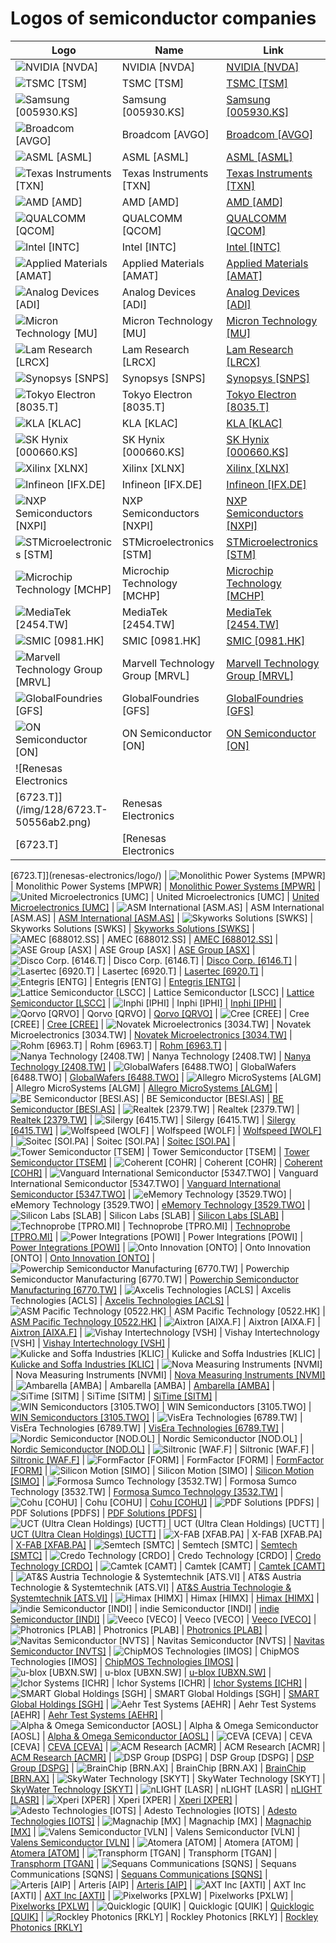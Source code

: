 # Logos of semiconductor companies

| Logo | Name  | Link |
| ---- | ----  | ---- |
| ![NVIDIA [NVDA]](/img/128/NVDA-a0685949.png) | NVIDIA [NVDA] | [NVIDIA [NVDA]](nvidia/logo/)
| ![TSMC [TSM]](/img/128/TSM-d11fba99.png) | TSMC [TSM] | [TSMC [TSM]](tsmc/logo/)
| ![Samsung [005930.KS]](/img/128/005930.KS-d4f3d70c.png) | Samsung [005930.KS] | [Samsung [005930.KS]](samsung/logo/)
| ![Broadcom [AVGO]](/img/128/AVGO-64692aa1.png) | Broadcom [AVGO] | [Broadcom [AVGO]](broadcom/logo/)
| ![ASML [ASML]](/img/128/ASML-b04e76b0.png) | ASML [ASML] | [ASML [ASML]](asml/logo/)
| ![Texas Instruments [TXN]](/img/128/TXN-85987635.png) | Texas Instruments [TXN] | [Texas Instruments [TXN]](texas-instruments/logo/)
| ![AMD [AMD]](/img/128/AMD-b72258b0.png) | AMD [AMD] | [AMD [AMD]](amd/logo/)
| ![QUALCOMM [QCOM]](/img/128/QCOM-4bf806b5.png) | QUALCOMM [QCOM] | [QUALCOMM [QCOM]](qualcomm/logo/)
| ![Intel [INTC]](/img/128/INTC-b4f05dd2.png) | Intel [INTC] | [Intel [INTC]](intel/logo/)
| ![Applied Materials [AMAT]](/img/128/AMAT-0a0b4f71.png) | Applied Materials [AMAT] | [Applied Materials [AMAT]](applied-materials/logo/)
| ![Analog Devices [ADI]](/img/128/ADI-1c7cc5bc.png) | Analog Devices [ADI] | [Analog Devices [ADI]](analog-devices/logo/)
| ![Micron Technology [MU]](/img/128/MU-04694387.png) | Micron Technology [MU] | [Micron Technology [MU]](micron-technology/logo/)
| ![Lam Research [LRCX]](/img/128/LRCX-412ef8f7.png) | Lam Research [LRCX] | [Lam Research [LRCX]](lam-research/logo/)
| ![Synopsys [SNPS]](/img/128/SNPS-a40c8cd3.png) | Synopsys [SNPS] | [Synopsys [SNPS]](synopsys/logo/)
| ![Tokyo Electron [8035.T]](/img/128/8035.T-e7b6e844.png) | Tokyo Electron [8035.T] | [Tokyo Electron [8035.T]](tokyo-electron/logo/)
| ![KLA [KLAC]](/img/128/KLAC-800ae1df.png) | KLA [KLAC] | [KLA [KLAC]](kla/logo/)
| ![SK Hynix [000660.KS]](/img/128/000660.KS-1f3c1f5a.png) | SK Hynix [000660.KS] | [SK Hynix [000660.KS]](sk-hynix/logo/)
| ![Xilinx [XLNX]](/img/128/XLNX-271e61cd.png) | Xilinx [XLNX] | [Xilinx [XLNX]](xilinx/logo/)
| ![Infineon [IFX.DE]](/img/128/IFX.DE-3617df42.png) | Infineon [IFX.DE] | [Infineon [IFX.DE]](infineon/logo/)
| ![NXP Semiconductors [NXPI]](/img/128/NXPI-6c46650f.png) | NXP Semiconductors [NXPI] | [NXP Semiconductors [NXPI]](nxp-semiconductors/logo/)
| ![STMicroelectronics [STM]](/img/128/STM-092324bc.png) | STMicroelectronics [STM] | [STMicroelectronics [STM]](stmicroelectronics/logo/)
| ![Microchip Technology [MCHP]](/img/128/MCHP-a030ac46.png) | Microchip Technology [MCHP] | [Microchip Technology [MCHP]](microchip-technology/logo/)
| ![MediaTek [2454.TW]](/img/128/2454.TW-70f13c58.png) | MediaTek [2454.TW] | [MediaTek [2454.TW]](mediatek/logo/)
| ![SMIC [0981.HK]](/img/128/0981.HK-461ec1b5.png) | SMIC [0981.HK] | [SMIC [0981.HK]](smic/logo/)
| ![Marvell Technology Group [MRVL]](/img/128/MRVL-e1621bcf.png) | Marvell Technology Group [MRVL] | [Marvell Technology Group [MRVL]](marvell/logo/)
| ![GlobalFoundries [GFS]](/img/128/GFS-640a0cf0.png) | GlobalFoundries [GFS] | [GlobalFoundries [GFS]](globalfoundries/logo/)
| ![ON Semiconductor [ON]](/img/128/ON-309f565a.png) | ON Semiconductor [ON] | [ON Semiconductor [ON]](on-semiconductor/logo/)
| ![Renesas Electronics
 [6723.T]](/img/128/6723.T-50556ab2.png) | Renesas Electronics
 [6723.T] | [Renesas Electronics
 [6723.T]](renesas-electronics/logo/)
| ![Monolithic Power Systems [MPWR]](/img/128/MPWR-95b85f4c.png) | Monolithic Power Systems [MPWR] | [Monolithic Power Systems [MPWR]](monolithic-power-systems/logo/)
| ![United Microelectronics [UMC]](/img/128/UMC-b4de4220.png) | United Microelectronics [UMC] | [United Microelectronics [UMC]](united-microelectronics/logo/)
| ![ASM International
 [ASM.AS]](/img/128/ASM.AS-81441480.png) | ASM International
 [ASM.AS] | [ASM International
 [ASM.AS]](asm-international/logo/)
| ![Skyworks Solutions
 [SWKS]](/img/128/SWKS-c605fa19.png) | Skyworks Solutions
 [SWKS] | [Skyworks Solutions
 [SWKS]](skyworks-solutions/logo/)
| ![AMEC [688012.SS]](/img/128/688012.SS-84b023df.png) | AMEC [688012.SS] | [AMEC [688012.SS]](amec/logo/)
| ![ASE Group
 [ASX]](/img/128/ASX-b7e5b47c.png) | ASE Group
 [ASX] | [ASE Group
 [ASX]](ase-group/logo/)
| ![Disco Corp. [6146.T]](/img/128/6146.T-152711ab.png) | Disco Corp. [6146.T] | [Disco Corp. [6146.T]](disco-corp/logo/)
| ![Lasertec [6920.T]](/img/128/6920.T-0a504389.png) | Lasertec [6920.T] | [Lasertec [6920.T]](lasertec/logo/)
| ![Entegris [ENTG]](/img/128/ENTG-158ca426.png) | Entegris [ENTG] | [Entegris [ENTG]](entegris/logo/)
| ![Lattice Semiconductor [LSCC]](/img/128/LSCC-c7237b22.png) | Lattice Semiconductor [LSCC] | [Lattice Semiconductor [LSCC]](lattice-semiconductor/logo/)
| ![Inphi [IPHI]](/img/128/IPHI-30c27ba2.png) | Inphi [IPHI] | [Inphi [IPHI]](inphi/logo/)
| ![Qorvo
 [QRVO]](/img/128/QRVO-ae4733fe.png) | Qorvo
 [QRVO] | [Qorvo
 [QRVO]](qorvo/logo/)
| ![Cree [CREE]](/img/128/CREE-e2153ff1.png) | Cree [CREE] | [Cree [CREE]](cree/logo/)
| ![Novatek Microelectronics [3034.TW]](/img/128/3034.TW-0f9b9fe7.png) | Novatek Microelectronics [3034.TW] | [Novatek Microelectronics [3034.TW]](novatek-microelectronics/logo/)
| ![Rohm
 [6963.T]](/img/128/6963.T-f6daa9b9.png) | Rohm
 [6963.T] | [Rohm
 [6963.T]](rohm/logo/)
| ![Nanya Technology
 [2408.TW]](/img/128/2408.TW-0f83ab9a.png) | Nanya Technology
 [2408.TW] | [Nanya Technology
 [2408.TW]](nanya-technology/logo/)
| ![GlobalWafers [6488.TWO]](/img/128/6488.TWO-5952aaa5.png) | GlobalWafers [6488.TWO] | [GlobalWafers [6488.TWO]](globalwafers/logo/)
| ![Allegro MicroSystems [ALGM]](/img/128/ALGM-f196e254.png) | Allegro MicroSystems [ALGM] | [Allegro MicroSystems [ALGM]](allegro-microsystems/logo/)
| ![BE Semiconductor
 [BESI.AS]](/img/128/BESI.AS-d575c570.png) | BE Semiconductor
 [BESI.AS] | [BE Semiconductor
 [BESI.AS]](be-semiconductor/logo/)
| ![Realtek
 [2379.TW]](/img/128/2379.TW-eb229d29.png) | Realtek
 [2379.TW] | [Realtek
 [2379.TW]](realtek/logo/)
| ![Silergy [6415.TW]](/img/128/6415.TW-70341580.png) | Silergy [6415.TW] | [Silergy [6415.TW]](silergy/logo/)
| ![Wolfspeed [WOLF]](/img/128/WOLF-f74a4860.png) | Wolfspeed [WOLF] | [Wolfspeed [WOLF]](wolfspeed/logo/)
| ![Soitec [SOI.PA]](/img/128/SOI.PA-bbaba67e.png) | Soitec [SOI.PA] | [Soitec [SOI.PA]](soitec/logo/)
| ![Tower Semiconductor [TSEM]](/img/128/TSEM-8762798e.png) | Tower Semiconductor [TSEM] | [Tower Semiconductor [TSEM]](tower-semiconductor/logo/)
| ![Coherent
 [COHR]](/img/128/COHR-507c66a8.png) | Coherent
 [COHR] | [Coherent
 [COHR]](coherent/logo/)
| ![Vanguard International Semiconductor [5347.TWO]](/img/128/5347.TWO-8409f206.png) | Vanguard International Semiconductor [5347.TWO] | [Vanguard International Semiconductor [5347.TWO]](vanguard-international-semiconductor/logo/)
| ![eMemory Technology [3529.TWO]](/img/128/3529.TWO-b035dd4f.png) | eMemory Technology [3529.TWO] | [eMemory Technology [3529.TWO]](ememory-technology/logo/)
| ![Silicon Labs
 [SLAB]](/img/128/SLAB-67ea1875.png) | Silicon Labs
 [SLAB] | [Silicon Labs
 [SLAB]](silicon-labs/logo/)
| ![Technoprobe [TPRO.MI]](/img/128/TPRO.MI-92428935.png) | Technoprobe [TPRO.MI] | [Technoprobe [TPRO.MI]](technoprobe/logo/)
| ![Power Integrations
 [POWI]](/img/128/POWI-25c087bc.png) | Power Integrations
 [POWI] | [Power Integrations
 [POWI]](power-integrations/logo/)
| ![Onto Innovation [ONTO]](/img/128/ONTO-7fe30b1d.png) | Onto Innovation [ONTO] | [Onto Innovation [ONTO]](onto-innovation/logo/)
| ![Powerchip Semiconductor Manufacturing [6770.TW]](/img/128/6770.TW-5a62a781.png) | Powerchip Semiconductor Manufacturing [6770.TW] | [Powerchip Semiconductor Manufacturing [6770.TW]](powerchip-semiconductor-manufacturing/logo/)
| ![Axcelis Technologies
 [ACLS]](/img/128/ACLS-b6efb336.png) | Axcelis Technologies
 [ACLS] | [Axcelis Technologies
 [ACLS]](axcelis-technologies/logo/)
| ![ASM Pacific Technology [0522.HK]](/img/128/0522.HK-f1184de2.png) | ASM Pacific Technology [0522.HK] | [ASM Pacific Technology [0522.HK]](asm-pacific-technology/logo/)
| ![Aixtron [AIXA.F]](/img/128/AIXA.F-19258913.png) | Aixtron [AIXA.F] | [Aixtron [AIXA.F]](aixtron/logo/)
| ![Vishay Intertechnology
 [VSH]](/img/128/VSH-832ea0db.png) | Vishay Intertechnology
 [VSH] | [Vishay Intertechnology
 [VSH]](vishay-intertechnology/logo/)
| ![Kulicke and Soffa Industries [KLIC]](/img/128/KLIC-fc04e546.png) | Kulicke and Soffa Industries [KLIC] | [Kulicke and Soffa Industries [KLIC]](kulicke-and-soffa-industries/logo/)
| ![Nova Measuring Instruments
 [NVMI]](/img/128/NVMI-9d652077.png) | Nova Measuring Instruments
 [NVMI] | [Nova Measuring Instruments
 [NVMI]](nova-measuring-instruments/logo/)
| ![Ambarella [AMBA]](/img/128/AMBA-36a20358.png) | Ambarella [AMBA] | [Ambarella [AMBA]](ambarella/logo/)
| ![SiTime [SITM]](/img/128/SITM-939c2ca5.png) | SiTime [SITM] | [SiTime [SITM]](sitime/logo/)
| ![WIN Semiconductors [3105.TWO]](/img/128/3105.TWO-0e92a7d1.png) | WIN Semiconductors [3105.TWO] | [WIN Semiconductors [3105.TWO]](win-semiconductors/logo/)
| ![VisEra Technologies [6789.TW]](/img/128/6789.TW-ea7b1193.png) | VisEra Technologies [6789.TW] | [VisEra Technologies [6789.TW]](visera-technologies/logo/)
| ![Nordic Semiconductor
 [NOD.OL]](/img/128/NOD.OL-850c1470.png) | Nordic Semiconductor
 [NOD.OL] | [Nordic Semiconductor
 [NOD.OL]](nordic-semiconductor/logo/)
| ![Siltronic [WAF.F]](/img/128/WAF.F-5325b5a9.png) | Siltronic [WAF.F] | [Siltronic [WAF.F]](siltronic/logo/)
| ![FormFactor [FORM]](/img/128/FORM-b821a943.png) | FormFactor [FORM] | [FormFactor [FORM]](formfactor/logo/)
| ![Silicon Motion
 [SIMO]](/img/128/SIMO-f658700b.png) | Silicon Motion
 [SIMO] | [Silicon Motion
 [SIMO]](silicon-motion/logo/)
| ![Formosa Sumco Technology [3532.TW]](/img/128/3532.TW-d326f7e8.png) | Formosa Sumco Technology [3532.TW] | [Formosa Sumco Technology [3532.TW]](formosa-sumco-technology/logo/)
| ![Cohu [COHU]](/img/128/COHU-547fe655.png) | Cohu [COHU] | [Cohu [COHU]](cohu/logo/)
| ![PDF Solutions [PDFS]](/img/128/PDFS-de46d965.png) | PDF Solutions [PDFS] | [PDF Solutions [PDFS]](pdf-solutions/logo/)
| ![UCT (Ultra Clean Holdings) [UCTT]](/img/128/UCTT-a45d84d3.png) | UCT (Ultra Clean Holdings) [UCTT] | [UCT (Ultra Clean Holdings) [UCTT]](ultra-clean-holdings/logo/)
| ![X-FAB [XFAB.PA]](/img/128/XFAB.PA-635fdad2.png) | X-FAB [XFAB.PA] | [X-FAB [XFAB.PA]](xfab/logo/)
| ![Semtech [SMTC]](/img/128/SMTC-885cbf1a.png) | Semtech [SMTC] | [Semtech [SMTC]](semtech/logo/)
| ![Credo Technology [CRDO]](/img/128/CRDO-a5a758b9.png) | Credo Technology [CRDO] | [Credo Technology [CRDO]](credo-technology/logo/)
| ![Camtek [CAMT]](/img/128/CAMT-1fe14ced.png) | Camtek [CAMT] | [Camtek [CAMT]](camtek/logo/)
| ![AT&S Austria Technologie & Systemtechnik [ATS.VI]](/img/128/ATS.VI-b60ec0ed.png) | AT&S Austria Technologie & Systemtechnik [ATS.VI] | [AT&S Austria Technologie & Systemtechnik [ATS.VI]](ats-austria-technologie-systemtechnik/logo/)
| ![Himax [HIMX]](/img/128/HIMX-fdd45d71.png) | Himax [HIMX] | [Himax [HIMX]](himax/logo/)
| ![indie Semiconductor [INDI]](/img/128/INDI-5f189e93.png) | indie Semiconductor [INDI] | [indie Semiconductor [INDI]](indie-semiconductor/logo/)
| ![Veeco
 [VECO]](/img/128/VECO-feee672a.png) | Veeco
 [VECO] | [Veeco
 [VECO]](veeco/logo/)
| ![Photronics [PLAB]](/img/128/PLAB-3cf7df55.png) | Photronics [PLAB] | [Photronics [PLAB]](photronics/logo/)
| ![Navitas Semiconductor [NVTS]](/img/128/NVTS-e5f84014.png) | Navitas Semiconductor [NVTS] | [Navitas Semiconductor [NVTS]](navitas-semiconductor/logo/)
| ![ChipMOS Technologies [IMOS]](/img/128/IMOS-7f87b85b.png) | ChipMOS Technologies [IMOS] | [ChipMOS Technologies [IMOS]](chipmos-technologies/logo/)
| ![u-blox
 [UBXN.SW]](/img/128/UBXN.SW-268d4367.png) | u-blox
 [UBXN.SW] | [u-blox
 [UBXN.SW]](u-blox/logo/)
| ![Ichor Systems [ICHR]](/img/128/ICHR-1bde125e.png) | Ichor Systems [ICHR] | [Ichor Systems [ICHR]](ichor-systems/logo/)
| ![SMART Global Holdings [SGH]](/img/128/SGH-7c31aebd.png) | SMART Global Holdings [SGH] | [SMART Global Holdings [SGH]](smart-global-holdings/logo/)
| ![Aehr Test Systems [AEHR]](/img/128/AEHR-5dbe8bb0.png) | Aehr Test Systems [AEHR] | [Aehr Test Systems [AEHR]](aehr-test-systems/logo/)
| ![Alpha & Omega Semiconductor [AOSL]](/img/128/AOSL-69b4241a.png) | Alpha & Omega Semiconductor [AOSL] | [Alpha & Omega Semiconductor [AOSL]](alpha-and-omega-semiconductor/logo/)
| ![CEVA
 [CEVA]](/img/128/CEVA-1d2f4550.png) | CEVA
 [CEVA] | [CEVA
 [CEVA]](ceva/logo/)
| ![ACM Research
 [ACMR]](/img/128/ACMR-5d5a5574.png) | ACM Research
 [ACMR] | [ACM Research
 [ACMR]](acm-research/logo/)
| ![DSP Group
 [DSPG]](/img/128/DSPG-170cfdaf.png) | DSP Group
 [DSPG] | [DSP Group
 [DSPG]](dsp-group/logo/)
| ![BrainChip [BRN.AX]](/img/128/BRN.AX-163c3a4e.png) | BrainChip [BRN.AX] | [BrainChip [BRN.AX]](brainchip/logo/)
| ![SkyWater Technology [SKYT]](/img/128/SKYT-8330340d.png) | SkyWater Technology [SKYT] | [SkyWater Technology [SKYT]](skywater-technology/logo/)
| ![nLIGHT [LASR]](/img/128/LASR-18ad236b.png) | nLIGHT [LASR] | [nLIGHT [LASR]](nlight/logo/)
| ![Xperi [XPER]](/img/128/XPER-81425c2d.png) | Xperi [XPER] | [Xperi [XPER]](xperi/logo/)
| ![Adesto Technologies
 [IOTS]](/img/128/IOTS-d1fdb520.png) | Adesto Technologies
 [IOTS] | [Adesto Technologies
 [IOTS]](adesto-technologies/logo/)
| ![Magnachip [MX]](/img/128/MX-9b2c7638.png) | Magnachip [MX] | [Magnachip [MX]](magnachip/logo/)
| ![Valens Semiconductor [VLN]](/img/128/VLN-65de54e5.png) | Valens Semiconductor [VLN] | [Valens Semiconductor [VLN]](valens-semiconductor/logo/)
| ![Atomera [ATOM]](/img/128/ATOM-d7c77dd9.png) | Atomera [ATOM] | [Atomera [ATOM]](atomera/logo/)
| ![Transphorm [TGAN]](/img/128/TGAN-a35d433b.png) | Transphorm [TGAN] | [Transphorm [TGAN]](transphorm/logo/)
| ![Sequans Communications [SQNS]](/img/128/SQNS-da1b3058.png) | Sequans Communications [SQNS] | [Sequans Communications [SQNS]](sequans-communications/logo/)
| ![Arteris [AIP]](/img/128/AIP-c79504f1.png) | Arteris [AIP] | [Arteris [AIP]](arteris/logo/)
| ![AXT Inc
 [AXTI]](/img/128/AXTI-7a44eb16.png) | AXT Inc
 [AXTI] | [AXT Inc
 [AXTI]](axt-inc/logo/)
| ![Pixelworks [PXLW]](/img/128/PXLW-8b89d0bd.png) | Pixelworks [PXLW] | [Pixelworks [PXLW]](pixelworks/logo/)
| ![Quicklogic [QUIK]](/img/128/QUIK-1122b4cb.png) | Quicklogic [QUIK] | [Quicklogic [QUIK]](quicklogic/logo/)
| ![Rockley Photonics [RKLY]](/img/128/RKLY-98f65c97.png) | Rockley Photonics [RKLY] | [Rockley Photonics [RKLY]](rockley-photonics/logo/)
